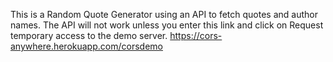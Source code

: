 This is a Random Quote Generator using an API to fetch quotes and author names. 
The API will not work unless you enter this link and click on Request temporary access to the demo server.
https://cors-anywhere.herokuapp.com/corsdemo